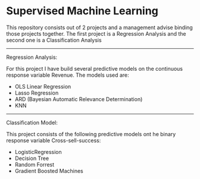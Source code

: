 # Supervised Machine Learning

This repository consists out of 2 projects and a management advise binding those projects together. The first project is a Regression Analysis and the second one is a Classification Analysis 

------------

Regression Analysis: 

For this project I have build several predictive models on the continuous response variable Revenue. The models used are:
 - OLS Linear Regression
 - Lasso Regression 
 - ARD (Bayesian Automatic Relevance Determination)
 - KNN

------------

Classification Model:

This project consists of the following predictive models ont he binary response variable Cross-sell-success:
- LogisticRegression
- Decision Tree 
- Random Forrest 
- Gradient Boosted Machines
